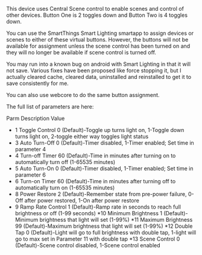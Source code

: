 This device uses Central Scene control to enable scenes and control of other devices. 
Button One is 2 toggles down and Button Two is 4 toggles down.

You can use the SmartThings Smart Lighting smartapp to assign devices or scenes to either of these virtual buttons. 
However, the buttons will not be available for assignment unless the scene control has been turned on and they
will no longer be available if scene control is turned off.

You may run into a known bug on android with Smart Lighting in that it will not save. Various fixes have been proposed
like force stopping it, but I actually cleared cache, cleared data, uninstalled and reinstalled to get it to save
consistently for me.

You can also use webcore to do the same button assignment.

The full list of parameters are here:

Parm Description           Value
* 1   Toggle Control         0 (Default)-Toggle up turns light on, 1-Toggle down turns light on, 2-toggle either way toggles light status
* 3   Auto Turn-Off          0 (Default)-Timer disabled, 1-Timer enabled; Set time in parameter 4
* 4   Turn-off Timer        60 (Default)-Time in minutes after turning on to automatically turn off (1-65535 minutes)
* 5   Auto Turn-On           0 (Default)-Timer disabled, 1-Timer enabled; Set time in parameter 6
* 6   Turn-on Timer         60 (Default)-Time in minutes after turning off to automatically turn on (1-65535 minutes)
* 8   Power Restore          2 (Default)-Remember state from pre-power failure, 0-Off after power restored, 1-On after power restore
* 9   Ramp Rate Control      1 (Default)-Ramp rate in seconds to reach full brightness or off (1-99 seconds)
*10   Minimum Brightness     1 (Default)-Minimum brightness that light will set (1-99%)
*11   Maximum Brightness    99 (Default)-Maximum brightness that light will set (1-99%)
*12   Double Tap             0 (Default)-Light will go to full brightness with double tap, 1-light will go to max set in Parameter 11 with double tap
*13   Scene Control          0 (Default)-Scene control disabled, 1-Scene control enabled
